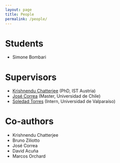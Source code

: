 ```yaml
---
layout: page
title: People
permalink: /people/
---
```


# Students

- Simone Bombari

# Supervisors

- [Krishnendu Chatterjee](https://pub.ist.ac.at/~kchatterjee/) (PhD, IST Austria)
- [José Correa](https://www.dii.uchile.cl/~jcorrea/) (Master, Universidad de Chile)
- [Soledad Torres](https://storres-cimfav.uv.cl/) (Intern, Universidad de Valparaíso)

# Co-authors

- Krishnendu Chatterjee
- Bruno Ziliotto
- José Correa
- David Acuña
- Marcos Orchard
